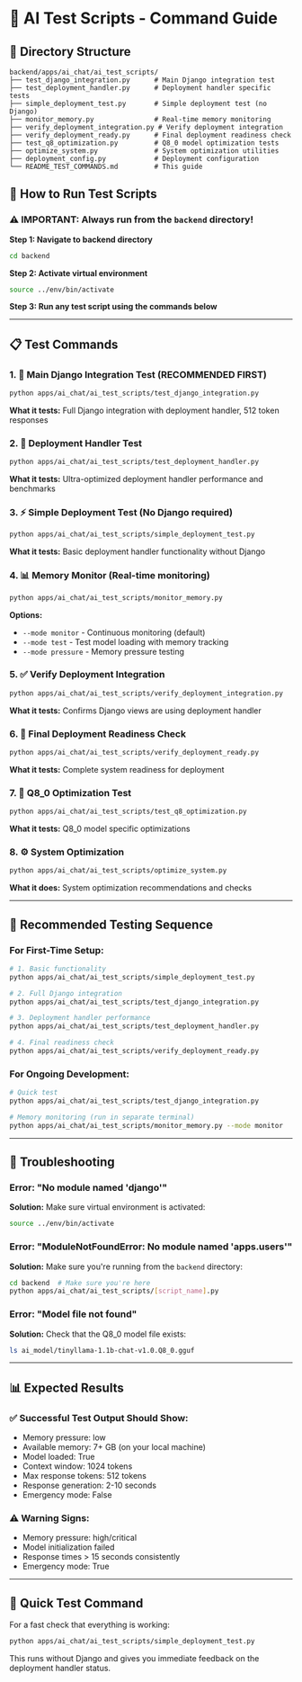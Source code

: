 # 🧪 AI Test Scripts - Command Guide

## 📁 Directory Structure
```
backend/apps/ai_chat/ai_test_scripts/
├── test_django_integration.py      # Main Django integration test
├── test_deployment_handler.py      # Deployment handler specific tests
├── simple_deployment_test.py       # Simple deployment test (no Django)
├── monitor_memory.py               # Real-time memory monitoring
├── verify_deployment_integration.py # Verify deployment integration
├── verify_deployment_ready.py      # Final deployment readiness check
├── test_q8_optimization.py         # Q8_0 model optimization tests
├── optimize_system.py              # System optimization utilities
├── deployment_config.py            # Deployment configuration
└── README_TEST_COMMANDS.md         # This guide
```

## 🚀 How to Run Test Scripts

### ⚠️ IMPORTANT: Always run from the `backend` directory!

**Step 1: Navigate to backend directory**
```bash
cd backend
```

**Step 2: Activate virtual environment**
```bash
source ../env/bin/activate
```

**Step 3: Run any test script using the commands below**

---

## 📋 Test Commands

### 1. 🎯 **Main Django Integration Test** (RECOMMENDED FIRST)
```bash
python apps/ai_chat/ai_test_scripts/test_django_integration.py
```
**What it tests:** Full Django integration with deployment handler, 512 token responses

### 2. 🚀 **Deployment Handler Test**
```bash
python apps/ai_chat/ai_test_scripts/test_deployment_handler.py
```
**What it tests:** Ultra-optimized deployment handler performance and benchmarks

### 3. ⚡ **Simple Deployment Test** (No Django required)
```bash
python apps/ai_chat/ai_test_scripts/simple_deployment_test.py
```
**What it tests:** Basic deployment handler functionality without Django

### 4. 📊 **Memory Monitor** (Real-time monitoring)
```bash
python apps/ai_chat/ai_test_scripts/monitor_memory.py
```
**Options:**
- `--mode monitor` - Continuous monitoring (default)
- `--mode test` - Test model loading with memory tracking
- `--mode pressure` - Memory pressure testing

### 5. ✅ **Verify Deployment Integration**
```bash
python apps/ai_chat/ai_test_scripts/verify_deployment_integration.py
```
**What it tests:** Confirms Django views are using deployment handler

### 6. 🎯 **Final Deployment Readiness Check**
```bash
python apps/ai_chat/ai_test_scripts/verify_deployment_ready.py
```
**What it tests:** Complete system readiness for deployment

### 7. 🔧 **Q8_0 Optimization Test**
```bash
python apps/ai_chat/ai_test_scripts/test_q8_optimization.py
```
**What it tests:** Q8_0 model specific optimizations

### 8. ⚙️ **System Optimization**
```bash
python apps/ai_chat/ai_test_scripts/optimize_system.py
```
**What it does:** System optimization recommendations and checks

---

## 🎯 **Recommended Testing Sequence**

### For First-Time Setup:
```bash
# 1. Basic functionality
python apps/ai_chat/ai_test_scripts/simple_deployment_test.py

# 2. Full Django integration
python apps/ai_chat/ai_test_scripts/test_django_integration.py

# 3. Deployment handler performance
python apps/ai_chat/ai_test_scripts/test_deployment_handler.py

# 4. Final readiness check
python apps/ai_chat/ai_test_scripts/verify_deployment_ready.py
```

### For Ongoing Development:
```bash
# Quick test
python apps/ai_chat/ai_test_scripts/test_django_integration.py

# Memory monitoring (run in separate terminal)
python apps/ai_chat/ai_test_scripts/monitor_memory.py --mode monitor
```

---

## 🐛 Troubleshooting

### Error: "No module named 'django'"
**Solution:** Make sure virtual environment is activated:
```bash
source ../env/bin/activate
```

### Error: "ModuleNotFoundError: No module named 'apps.users'"
**Solution:** Make sure you're running from the `backend` directory:
```bash
cd backend  # Make sure you're here
python apps/ai_chat/ai_test_scripts/[script_name].py
```

### Error: "Model file not found"
**Solution:** Check that the Q8_0 model file exists:
```bash
ls ai_model/tinyllama-1.1b-chat-v1.0.Q8_0.gguf
```

---

## 📊 Expected Results

### ✅ **Successful Test Output Should Show:**
- Memory pressure: low
- Available memory: 7+ GB (on your local machine)
- Model loaded: True
- Context window: 1024 tokens
- Max response tokens: 512 tokens
- Response generation: 2-10 seconds
- Emergency mode: False

### ⚠️ **Warning Signs:**
- Memory pressure: high/critical
- Model initialization failed
- Response times > 15 seconds consistently
- Emergency mode: True

---

## 🎯 **Quick Test Command**
For a fast check that everything is working:
```bash
python apps/ai_chat/ai_test_scripts/simple_deployment_test.py
```

This runs without Django and gives you immediate feedback on the deployment handler status. 